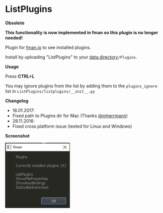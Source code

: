 # ListPlugins



**Obsolete**

**This functionality is now implemented in fman so this plugin is no longer needed!**



Plugin for [fman.io](https://fman.io) to see installed plugins.

Install by uploading "ListPlugins" to your [data directory](https://fman.io/docs/customizing-fman)`/Plugins`.

**Usage**

Press **CTRL+L**

You may ignore plugins from the list by adding them to the `plugins_ignore` list in `ListPlugins/listplugins/__init__.py`

**Changelog**
- 16.01.2017:
 - Fixed path to Plugins dir for Mac (Thanks [@mherrmann](https://github.com/mherrmann))
- 28.11.2016:
 - Fixed cross platform issue (tested for Linux and Windows)

**Screenshot**

![Screenshot Windows 10](fman-plugin-listplugins-w10.png)
